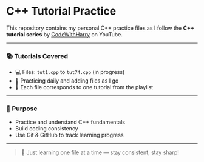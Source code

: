 # C++ Tutorial Practice

This repository contains my personal C++ practice files as I follow the **C++ tutorial series** by [CodeWithHarry](https://www.youtube.com/playlist?list=PLu0W_9lII9ajLcqRcj4PoEihkukF_OTzA) on YouTube.

---

### 📚 Tutorials Covered

- 💻 Files: `tut1.cpp` to `tut74.cpp` (in progress)
- 📅 Practicing daily and adding files as I go
- 🔁 Each file corresponds to one tutorial from the playlist

---

### 🎯 Purpose

- Practice and understand C++ fundamentals
- Build coding consistency
- Use Git & GitHub to track learning progress

---

> 🚀 Just learning one file at a time — stay consistent, stay sharp!
